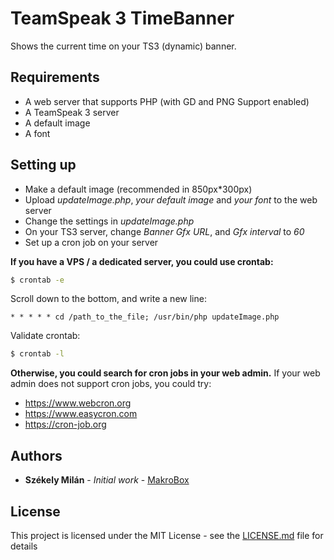 # TeamSpeak 3 TimeBanner
Shows the current time on your TS3 (dynamic) banner.

## Requirements
* A web server that supports PHP (with GD and PNG Support enabled)
* A TeamSpeak 3 server
* A default image
* A font

## Setting up
* Make a default image (recommended in 850px*300px)
* Upload *updateImage.php*, *your default image* and *your font* to the web server
* Change the settings in *updateImage.php*
* On your TS3 server, change *Banner Gfx URL*, and *Gfx interval* to *60*
* Set up a cron job on your server

**If you have a VPS / a dedicated server, you could use crontab:**
```sh
$ crontab -e
```
Scroll down to the bottom, and write a new line:
```
* * * * * cd /path_to_the_file; /usr/bin/php updateImage.php
```
Validate crontab:
```sh
$ crontab -l
```
**Otherwise, you could search for cron jobs in your web admin.**
If your web admin does not support cron jobs, you could try:
* https://www.webcron.org
* https://www.easycron.com
* https://cron-job.org

## Authors
* **Székely Milán** - *Initial work* - [MakroBox](https://github.com/MakroBox)

## License
This project is licensed under the MIT License - see the [LICENSE.md](LICENSE.md) file for details
